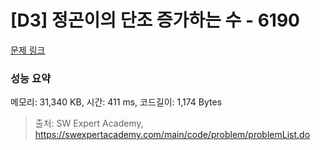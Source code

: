 # [D3] 정곤이의 단조 증가하는 수 - 6190 

[문제 링크](https://swexpertacademy.com/main/code/problem/problemDetail.do?contestProbId=AWcPjEuKAFgDFAU4) 

### 성능 요약

메모리: 31,340 KB, 시간: 411 ms, 코드길이: 1,174 Bytes



> 출처: SW Expert Academy, https://swexpertacademy.com/main/code/problem/problemList.do